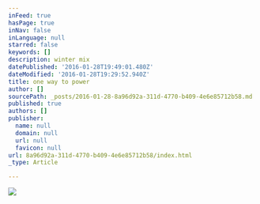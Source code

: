 ```yaml
---
inFeed: true
hasPage: true
inNav: false
inLanguage: null
starred: false
keywords: []
description: winter mix
datePublished: '2016-01-28T19:49:01.480Z'
dateModified: '2016-01-28T19:29:52.940Z'
title: one way to power
author: []
sourcePath: _posts/2016-01-28-8a96d92a-311d-4770-b409-4e6e85712b58.md
published: true
authors: []
publisher:
  name: null
  domain: null
  url: null
  favicon: null
url: 8a96d92a-311d-4770-b409-4e6e85712b58/index.html
_type: Article

---
```

![](https://the-grid-user-content.s3-us-west-2.amazonaws.com/55890cc7-1cd7-449b-b197-0bae623b5563.jpg)